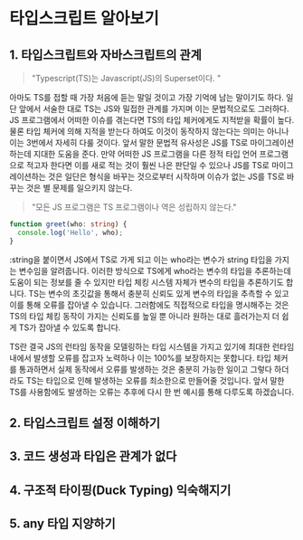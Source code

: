 # 타입스크립트 알아보기

## 1. 타입스크립트와 자바스크립트의 관계

> "Typescript(TS)는 Javascript(JS)의 Superset이다. "

아마도 TS를 접할 때 가장 처음에 듣는 말일 것이고 가장 기억에 남는 말이기도 하다. 일단 앞에서 서술한 대로 TS는 JS와 밀접한 관계를 가지며 이는 문법적으로도 그러하다. JS 프로그램에서 어떠한 이슈를 겪는다면 TS의 타입 체커에게도 지적받을 확률이 높다. 물론 타입 체커에 의해 지적을 받는다 하여도 이것이 동작하지 않는다는 의미는 아니나 이는 3번에서 자세히 다룰 것이다. 앞서 말한 문법적 유사성은 JS를 TS로 마이그레이션하는데 지대한 도움을 준다. 만약 어떠한 JS 프로그램을 다른 정적 타입 언어 프로그램으로 적고자 한다면 이를 새로 적는 것이 훨씬 나은 판단일 수 있으나 JS를 TS로 마이그레이션하는 것은 일단은 형식을 바꾸는 것으로부터 시작하며 이슈가 없는 JS를 TS로 바꾸는 것은 별 문제를 일으키지 않는다.

> "모든 JS 프로그램은 TS 프로그램이나 역은 성립하지 않는다."

```typescript
function greet(who: string) {
  console.log('Hello', who);
}
```

:string을 붙이면서 JS에서 TS로 가게 되고 이는 who라는 변수가 string 타입을 가지는 변수임을 알려줍니다. 이러한 방식으로 TS에게 who라는 변수의 타입을 추론하는데 도움이 되는 정보를 줄 수 있지만 타입 체킹 시스템 자체가 변수의 타입을 추론하기도 합니다. TS는 변수의 초깃값을 통해서 충분히 신뢰도 있게 변수의 타입을 추측할 수 있고 이를 통해 오류를 잡아낼 수 있습니다. 그러함에도 직접적으로 타입을 명시해주는 것은 TS의 타입 체킹 동작이 가지는 신뢰도를 높일 뿐 아니라 원하는 대로 흘러가는지 더 쉽게 TS가 잡아낼 수 있도록 합니다.

TS란 결국 JS의 런타임 동작을 모델링하는 타입 시스템을 가지고 있기에 최대한 런타임 내에서 발생할 오류를 잡고자 노력하나 이는 100%를 보장하지는 못합니다. 타입 체커를 통과하면서 실제 동작에서 오류를 발생하는 것은 충분히 가능한 일이고 그렇다 하더라도 TS는 타입으로 인해 발생하는 오류를 최소한으로 만들어줄 것입니다. 앞서 말한 TS를 사용함에도 발생하는 오류는 추후에 다시 한 번 예시를 통해 다루도록 하겠습니다.

## 2. 타입스크립트 설정 이해하기

## 3. 코드 생성과 타입은 관계가 없다

## 4. 구조적 타이핑(Duck Typing) 익숙해지기

## 5. any 타입 지양하기

